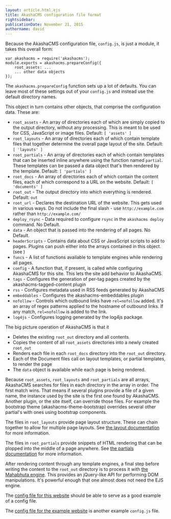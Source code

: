 ```yaml
---
layout: article.html.ejs
title: AkashaCMS configuration file format
rightsidebar:
publicationDate: November 21, 2015
authorname: david
---
```


Because the AkashaCMS configuration file, `config.js`, is just a module, it takes this overall form:

    var akashacms = require('akashacms');
    module.exports = akashacms.prepareConfig({
        root_assets: ...
        ... other data objects
    });

The `akashacms.prepareConfig` function sets up a lot of defaults.  You can leave most of these settings out of your `config.js` and instead use the default directory names.

This object in turn contains other objects, that comprise the configuration data.  These are:

* `root_assets` - An array of directories each of which are simply copied to the output directory, without any processing.  This is meant to be used for CSS, JavaScript or image files.  Default: `[ 'assets' ]`
* `root_layouts` - An array of directories each of which contain template files that together determine the overall page layout of the site.  Default: `[ 'layouts' ]`
* `root_partials` - An array of directories each of which contain templates that can be inserted inline anywhere using the function named `partial`.  These templates can be passed a data object that's then rendered by the template.  Default: `[ 'partials' ]`
* `root_docs` - An array of directories each of which contain the content files, each of which correspond to a URL on the website.  Default: `[ 'documents' ]`
* `root_out` - The output directory into which everything is rendered.  Default: `out`
* `root_url` - Declares the destination URL of the website.  This gets used in various ways.  Do not include the final slash - use `http://example.com` rather than `http://example.com/`
* `deploy_rsync` - Data required to configure `rsync` in the `akashacms deploy` command.  No Default.
* `data` - An object that is passed into the rendering of all pages.  No Default.
* `headerScripts` - Contains data about CSS or JavaScript scripts to add to pages.  Plugins can push either into the arrays contained in this object. (see [](/documents/css-js.html))
* `funcs` - A list of functions available to template engines while rendering all pages.
* `config` - A function that, if present, is called while configuring AkashaCMS for this site.  This lets the site add behavior to AkashaCMS.
* `tags` - Configures the generation of per-tag pages created by the akashacms-tagged-content plugin
* `rss` - Configures metadata used in RSS feeds generated by AkashaCMS
* `embeddables` - Configures the akashacms-embeddables plugin
* `nofollow` - Controls which outbound links have `rel=nofollow` added.  It's an array of regex patterns applied to the hostname of outbound links.  If any match, `rel=nofollow` is added to the link.
* `log4js` - Configures logging generated by the log4js package.


The big picture operation of AkashaCMS is that it

* Deletes the existing `root_out` directory and all contents
* Copies the content of all `root_assets` directories into a newly created `root_out`
* Renders each file in each `root_docs` directory into the `root_out` directory.
* Each of the Document files call on layout templates, or partial templates, to render the page
* The `data` object is available while each page is being rendered.

Because `root_assets`, `root_layouts` and `root_partials` are all arrays, AkashaCMS searches for files in each directory in the array in order.  The first match wins.  That means if several plugins provide a file of a given name, the instance used by the site is the first one found by AkashaCMS.  Another plugin, or the site itself, can override those files.  For example the bootstrap theme (akashacms-theme-bootstrap) overrides several other partial's with ones using bootstrap components.

The files in `root_layouts` provide page layout structure.  These can chain together to allow for multiple page layouts.  See [the layout documentation](../layout/index.html) for more information.

The files in `root_partials` provide snippets of HTML rendering that can be plopped into the middle of a page anywhere.  See [the partials documentation](../layout/partials.html) for more information.

After rendering content through any template engines, a final step before writing the content to the `root_out` directory is to process it with [the Mahabhuta engine](../documents/mahabhuta.html).  This provides an jQuery-like API for performing DOM manipulations.  It's powerful enough that one almost does not need the EJS engine.

The [config file for this website](https://github.com/robogeek/akashacms-website/blob/master/config.js) should be able to serve as a good example of a config file.

The [config file for the example website](https://github.com/robogeek/akashacms-example/blob/master/config.js) is another example `config.js` file.
